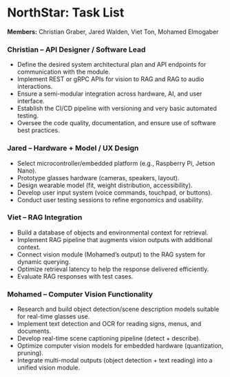 # NorthStar: Task List
**Members:** Christian Graber, Jared Walden, Viet Ton, Mohamed Elmogaber

### Christian – API Designer / Software Lead
 - Define the desired system architectural plan and API endpoints for communication with the module.
 - Implement REST or gRPC APIs for vision to RAG and RAG to audio interactions.
 - Ensure a semi-modular integration across hardware, AI, and user interface.
 - Establish the CI/CD pipeline with versioning and very basic automated testing.
 - Oversee the code quality, documentation, and ensure use of software best practices.

### Jared – Hardware + Model / UX Design
 - Select microcontroller/embedded platform (e.g., Raspberry Pi, Jetson Nano).
 - Prototype glasses hardware (cameras, speakers, layout).
 - Design wearable model (fit, weight distribution, accessibility).
 - Develop user input system (voice commands, touchpad, or buttons).
 - Conduct user testing sessions to refine ergonomics and usability.

### Viet – RAG Integration
 - Build a database of objects and environmental context for retrieval.
 - Implement RAG pipeline that augments vision outputs with additional context.
 - Connect vision module (Mohamed’s output) to the RAG system for dynamic querying.
 - Optimize retrieval latency to help the response delivered efficiently.
 - Evaluate RAG responses with test cases.

### Mohamed – Computer Vision Functionality
 - Research and build object detection/scene description models suitable for real-time glasses use.
 - Implement text detection and OCR for reading signs, menus, and documents.
 - Develop real-time scene captioning pipeline (detect + describe).
 - Optimize computer vision models for embedded hardware (quantization, pruning).
 - Integrate multi-modal outputs (object detection + text reading) into a unified vision module.
